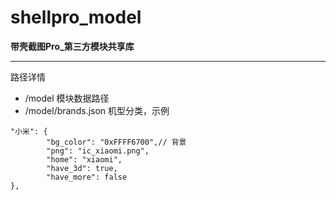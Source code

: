 # shellpro_model

**带壳截图Pro_第三方模块共享库**

---
路径详情
* /model 模块数据路径
* /model/brands.json 机型分类，示例

```
"小米": {
        "bg_color": "0xFFFF6700",// 背景
        "png": "ic_xiaomi.png",
        "home": "xiaomi",
        "have_3d": true,
        "have_more": false
},
```
